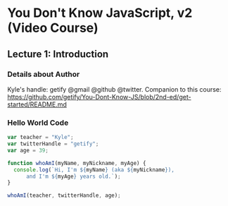 # You Don't Know JavaScript, v2 (Video Course)

## Lecture 1: Introduction

### Details about Author
Kyle's handle: getify @gmail @github @twitter.
Companion to this course: 
https://github.com/getify/You-Dont-Know-JS/blob/2nd-ed/get-started/README.md
  
### Hello World Code

```javascript
var teacher = "Kyle";
var twitterHandle = "getify";
var age = 39;

function whoAmI(myName, myNickname, myAge) {
  console.log(`Hi, I'm ${myName} (aka ${myNickname}),
      and I'm ${myAge} years old.`);
}

whoAmI(teacher, twitterHandle, age);
```
